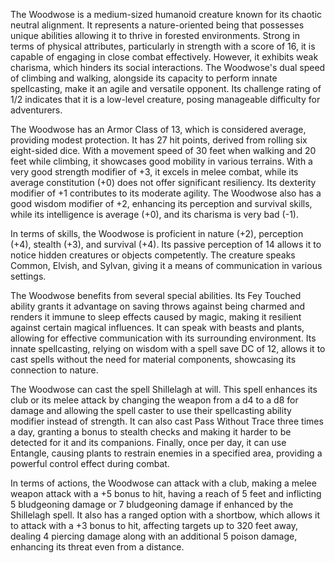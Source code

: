 The Woodwose is a medium-sized humanoid creature known for its chaotic neutral alignment. It represents a nature-oriented being that possesses unique abilities allowing it to thrive in forested environments. Strong in terms of physical attributes, particularly in strength with a score of 16, it is capable of engaging in close combat effectively. However, it exhibits weak charisma, which hinders its social interactions. The Woodwose's dual speed of climbing and walking, alongside its capacity to perform innate spellcasting, make it an agile and versatile opponent. Its challenge rating of 1/2 indicates that it is a low-level creature, posing manageable difficulty for adventurers.

The Woodwose has an Armor Class of 13, which is considered average, providing modest protection. It has 27 hit points, derived from rolling six eight-sided dice. With a movement speed of 30 feet when walking and 20 feet while climbing, it showcases good mobility in various terrains. With a very good strength modifier of +3, it excels in melee combat, while its average constitution (+0) does not offer significant resiliency. Its dexterity modifier of +1 contributes to its moderate agility. The Woodwose also has a good wisdom modifier of +2, enhancing its perception and survival skills, while its intelligence is average (+0), and its charisma is very bad (-1).

In terms of skills, the Woodwose is proficient in nature (+2), perception (+4), stealth (+3), and survival (+4). Its passive perception of 14 allows it to notice hidden creatures or objects competently. The creature speaks Common, Elvish, and Sylvan, giving it a means of communication in various settings.

The Woodwose benefits from several special abilities. Its Fey Touched ability grants it advantage on saving throws against being charmed and renders it immune to sleep effects caused by magic, making it resilient against certain magical influences. It can speak with beasts and plants, allowing for effective communication with its surrounding environment. Its innate spellcasting, relying on wisdom with a spell save DC of 12, allows it to cast spells without the need for material components, showcasing its connection to nature.

The Woodwose can cast the spell Shillelagh at will. This spell enhances its club or its melee attack by changing the weapon from a d4 to a d8 for damage and allowing the spell caster to use their spellcasting ability modifier instead of strength. It can also cast Pass Without Trace three times a day, granting a bonus to stealth checks and making it harder to be detected for it and its companions. Finally, once per day, it can use Entangle, causing plants to restrain enemies in a specified area, providing a powerful control effect during combat.

In terms of actions, the Woodwose can attack with a club, making a melee weapon attack with a +5 bonus to hit, having a reach of 5 feet and inflicting 5 bludgeoning damage or 7 bludgeoning damage if enhanced by the Shillelagh spell. It also has a ranged option with a shortbow, which allows it to attack with a +3 bonus to hit, affecting targets up to 320 feet away, dealing 4 piercing damage along with an additional 5 poison damage, enhancing its threat even from a distance.